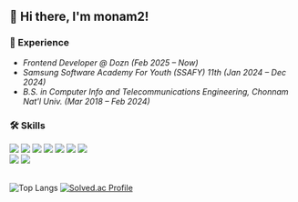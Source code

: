 ## 👋 Hi there, I'm monam2!

### 🌱 Experience

- _Frontend Developer @ Dozn (Feb 2025 – Now)_
- _Samsung Software Academy For Youth (SSAFY) 11th (Jan 2024 – Dec 2024)_
- _B.S. in Computer Info and Telecommunications Engineering, Chonnam Nat'l Univ. (Mar 2018 – Feb 2024)_




### 🛠️ Skills








<div>
<img src="https://img.shields.io/badge/react-61DAFB?style=flat-square&logo=react&logoColor=black"> <img src="https://img.shields.io/badge/react native-61DAFB?style=flat-square&logo=react&logoColor=white"> <img src="https://img.shields.io/badge/Next.js-black?style=flat-square&logo=next.js&logoColor=white"> <img src="https://img.shields.io/badge/Expo-000000?style=flat-square&logo=Expo&logoColor=white"/>
<img src="https://img.shields.io/badge/reactquery-FF4154?style=flat-square&logo=reactquery&logoColor=white"> <img src="https://img.shields.io/badge/Zustand-CC2936?style=flat-square&logoColor=white"> <img src="https://img.shields.io/badge/recoil-61DAFB?style=flat-square&logoColor=black">
  <br/>
<img src="https://img.shields.io/badge/Express-8cbf40?style=flat-square&logo=Express&logoColor=black">
<img src="https://img.shields.io/badge/PostgreSQL-4169E1?style=flat-square&logo=PostgreSQL&logoColor=black">

  

  
</div>


<br/>

![Top Langs](https://github-readme-stats.vercel.app/api/top-langs/?username=monam2&layout=compact)
[![Solved.ac Profile](http://mazassumnida.wtf/api/v2/generate_badge?boj=kangcw0107)](https://solved.ac/kangcw0107/)



